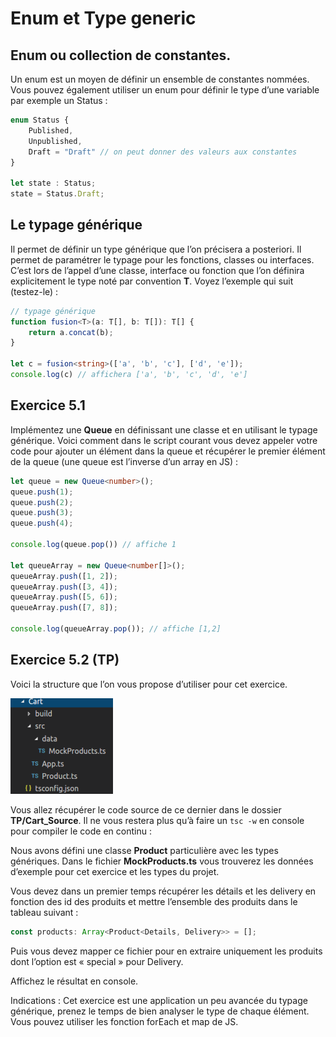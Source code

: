 # Enum et Type generic

## Enum ou collection de constantes.

Un enum est un moyen de définir un ensemble de constantes nommées. Vous pouvez également utiliser
un enum pour définir le type d’une variable par exemple un Status :

```typescript
enum Status {
    Published,
    Unpublished,
    Draft = "Draft" // on peut donner des valeurs aux constantes
}

let state : Status;
state = Status.Draft;
```

## Le typage générique

Il permet de définir un type générique que l’on précisera a posteriori. Il permet de paramétrer le typage
pour les fonctions, classes ou interfaces. C’est lors de l’appel d’une classe, interface ou fonction que
l’on définira explicitement le type noté par convention **T**. Voyez l’exemple qui suit (testez-le) :

```typescript
// typage générique
function fusion<T>(a: T[], b: T[]): T[] {
    return a.concat(b);
}

let c = fusion<string>(['a', 'b', 'c'], ['d', 'e']);
console.log(c) // affichera ['a', 'b', 'c', 'd', 'e']
```

## Exercice 5.1

Implémentez une **Queue** en définissant une classe et en utilisant le typage générique. Voici comment
dans le script courant vous devez appeler votre code pour ajouter un élément dans la queue et récupérer
le premier élément de la queue (une queue est l’inverse d’un array en JS) :

```typescript
let queue = new Queue<number>();
queue.push(1);
queue.push(2);
queue.push(3);
queue.push(4);

console.log(queue.pop()) // affiche 1

let queueArray = new Queue<number[]>();
queueArray.push([1, 2]);
queueArray.push([3, 4]);
queueArray.push([5, 6]);
queueArray.push([7, 8]);

console.log(queueArray.pop()); // affiche [1,2]
```

## Exercice 5.2 (TP)

Voici la structure que l’on vous propose d’utiliser pour cet exercice.

![](images/structure.png)

Vous allez récupérer le code source de ce dernier dans le dossier **TP/Cart_Source**. 
Il ne vous restera plus qu’à faire un ```tsc -w``` en console pour compiler le code en continu :

Nous avons défini une classe **Product** particulière avec les types génériques. Dans le fichier
**MockProducts.ts** vous trouverez les données d’exemple pour cet exercice et les types du projet.

Vous devez dans un premier temps récupérer les détails et les delivery en fonction des id des produits et
mettre l’ensemble des produits dans le tableau suivant :

```typescript
const products: Array<Product<Details, Delivery>> = [];
```

Puis vous devez mapper ce fichier pour en extraire uniquement les produits dont l’option est « special »
pour Delivery.

Affichez le résultat en console.

Indications : Cet exercice est une application un peu avancée du typage générique, prenez le temps de
bien analyser le type de chaque élément. Vous pouvez utiliser les fonction forEach et map de JS.